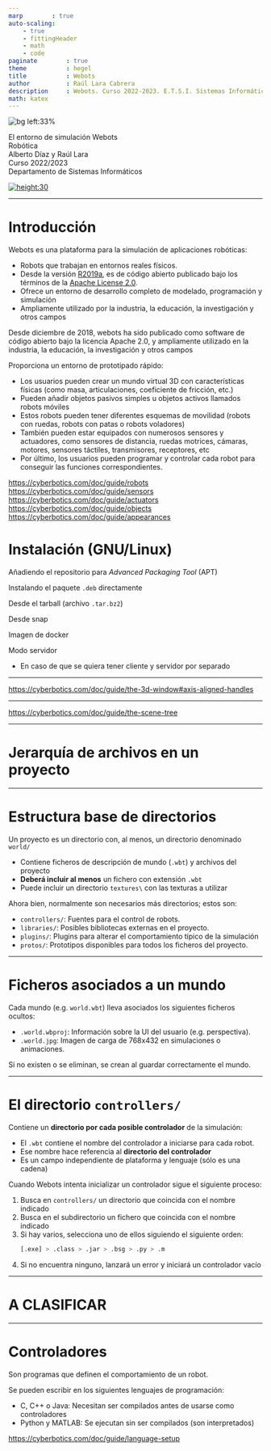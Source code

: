 ```yaml
---
marp        : true
auto-scaling:
    - true
    - fittingHeader
    - math
    - code
paginate        : true
theme           : hegel
title           : Webots
author          : Raúl Lara Cabrera
description     : Webots. Curso 2022-2023. E.T.S.I. Sistemas Informáticos (UPM)
math: katex
---
```

<style>
   .cite-author {
      text-align        : right;
   }
   .cite-author:after {
      color             : orangered;
      font-size         : 125%;
      font-weight       : bold;
      font-family       : Cambria, Cochin, Georgia, Times, 'Times New Roman', serif;
      padding-right     : 130px;
   }
   .cite-author[data-text]:after {
      content           : " - "attr(data-text) " - ";
   }

   .cite-author p {
      padding-bottom : 40px
   }
</style>

<!-- _class: titlepage -->
![bg left:33%](https://images.unsplash.com/photo-1597424216843-6c9696c01dbe?ixlib=rb-1.2.1&ixid=MnwxMjA3fDB8MHxwaG90by1wYWdlfHx8fGVufDB8fHx8&auto=format&fit=crop&w=778&q=80)

<div class="title">El entorno de simulación Webots</div>
<div class="subtitle">Robótica</div>
<div class="author">Alberto Díaz y Raúl Lara</div>
<div class="date">Curso 2022/2023</div>
<div class="organization">Departamento de Sistemas Informáticos</div>

[![height:30](https://img.shields.io/badge/License-CC%20BY--NC--SA%204.0-informational.svg)](https://creativecommons.org/licenses/by-nc-sa/4.0/)

---

# Introducción

Webots es una plataforma para la simulación de aplicaciones robóticas:

- Robots que trabajan en entornos reales físicos.
- Desde la versión [R2019a](https://www.cyberbotics.com/doc/blog/Webots-2019-a-release), es de código abierto publicado bajo los términos de la [Apache License 2.0](https://www.apache.org/licenses/LICENSE-2.0).
- Ofrece un entorno de desarrollo completo de modelado, programación y simulación
- Ampliamente utilizado por la industria, la educación, la investigación y otros campos


Desde diciembre de 2018, webots ha sido publicado como software de código abierto bajo la licencia Apache 2.0, y ampliamente utilizado en la industria, la educación, la investigación y otros campos

Proporciona un entorno de prototipado rápido:

- Los usuarios pueden crear un mundo virtual 3D con características físicas (como masa, articulaciones, coeficiente de fricción, etc.)
- Pueden añadir objetos pasivos simples u objetos activos llamados robots móviles
- Estos robots pueden tener diferentes esquemas de movilidad (robots con ruedas, robots con patas o robots voladores)
- También pueden estar equipados con numerosos sensores y actuadores, como sensores de distancia, ruedas motrices, cámaras, motores, sensores táctiles, transmisores, receptores, etc
- Por último, los usuarios pueden programar y controlar cada robot para conseguir las funciones correspondientes.

https://cyberbotics.com/doc/guide/robots
https://cyberbotics.com/doc/guide/sensors
https://cyberbotics.com/doc/guide/actuators
https://cyberbotics.com/doc/guide/objects
https://cyberbotics.com/doc/guide/appearances

# Instalación (GNU/Linux)

Añadiendo el repositorio para <i>Advanced Packaging Tool</i> (APT)

Instalando el paquete `.deb` directamente

Desde el tarball (archivo `.tar.bz2`)

Desde snap

Imagen de docker

Modo servidor
  - En caso de que se quiera tener cliente y servidor por separado

---

https://cyberbotics.com/doc/guide/the-3d-window#axis-aligned-handles

---

https://cyberbotics.com/doc/guide/the-scene-tree

---

# Jerarquía de archivos en un proyecto<!--_class: transition-->

---

# Estructura base de directorios

Un proyecto es un directorio con, al menos, un directorio denominado `world/`

- Contiene ficheros de descripción de mundo (`.wbt`) y archivos del proyecto
- **Deberá incluir al menos** un fichero con extensión `.wbt`
- Puede incluir un directorio `textures\` con las texturas a utilizar

Ahora bien, normalmente son necesarios más directorios; estos son:

- `controllers/`: Fuentes para el control de robots.
- `libraries/`: Posibles bibliotecas externas en el proyecto.
- `plugins/`: Plugins para alterar el comportamiento típico de la simulación
- `protos/`: Prototipos disponibles para todos los ficheros del proyecto.

---

# Ficheros asociados a un mundo

Cada mundo (e.g. `world.wbt`) lleva asociados los siguientes ficheros ocultos:

- `.world.wbproj`: Información sobre la UI del usuario (e.g. perspectiva).
- `.world.jpg`: Imagen de carga de 768x432 en simulaciones o animaciones.

Si no existen o se eliminan, se crean al guardar correctamente el mundo.

---

# El directorio `controllers/`

Contiene un **directorio por cada posible controlador** de la simulación:

- El `.wbt` contiene el nombre del controlador a iniciarse para cada robot.
- Ese nombre hace referencia al **directorio del controlador**
- Es un campo independiente de plataforma y lenguaje (sólo es una cadena)

Cuando Webots intenta inicializar un controlador sigue el siguiente proceso:

1. Busca en `controllers/` un directorio que coincida con el nombre indicado
1. Busca en el subdirectorio un fichero que coincida con el nombre indicado
1. Si hay varios, selecciona uno de ellos siguiendo el siguiente orden:
   ```bash
   [.exe] > .class > .jar > .bsg > .py > .m
   ```
1. Si no encuentra ninguno, lanzará un error y iniciará un controlador vacío

---

# A CLASIFICAR<!--_class: transition-->

---

# Controladores

Son programas que definen el comportamiento de un robot.

Se pueden escribir en los siguientes lenguajes de programación:

- C, C++ o Java: Necesitan ser compilados antes de usarse como controladores
- Python y MATLAB: Se ejecutan sin ser compilados (son interpretados)

https://cyberbotics.com/doc/guide/language-setup
